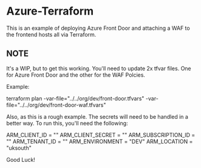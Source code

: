 # Azure-Terraform

This is an example of deploying Azure Front Door and attaching a WAF to the frontend hosts all via Terraform.


## NOTE
It's a WIP, but to get this working. You'll need to update 2x tfvar files. One for Azure Front Door and the other for the WAF Polcies.

Example: 

terraform plan -var-file="../../org/dev/front-door.tfvars" -var-file="../../org/dev/front-door-waf.tfvars"

Also, as this is a rough example. The secrets will need to be handled in a better way. To run this, you'll need the following:

ARM_CLIENT_ID       = "<Azure Service Principle>"
ARM_CLIENT_SECRET   = "<Azure Service Principle Secret>"
ARM_SUBSCRIPTION_ID = "<Azure Subscription>"
ARM_TENANT_ID       = "<Azure Tenant ID>"
ARM_ENVIRONMENT     = "DEV"
ARM_LOCATION        = "uksouth"

Good Luck!